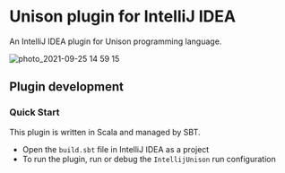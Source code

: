# Unison plugin for IntelliJ IDEA

An IntelliJ IDEA plugin for Unison programming language.

![photo_2021-09-25 14 59 15](https://user-images.githubusercontent.com/110424/134772505-c630895c-19cc-4b4f-bc40-b4724f86758e.jpeg)


## Plugin development

### Quick Start

This plugin is written in Scala and managed by SBT.

- Open the `build.sbt` file in IntelliJ IDEA as a project
- To run the plugin, run or debug the `IntellijUnison` run configuration

